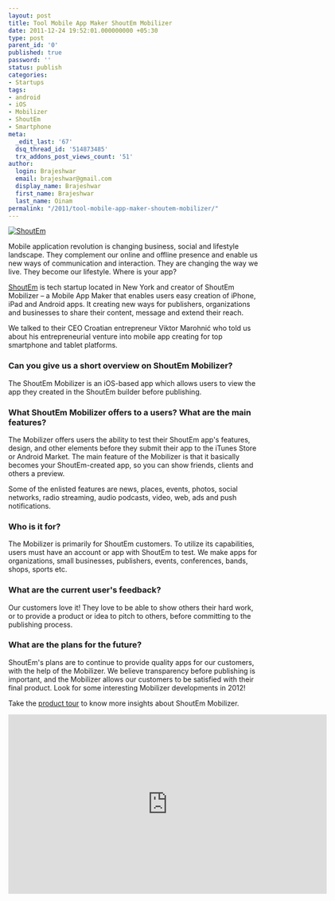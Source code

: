 ```yaml
---
layout: post
title: Tool Mobile App Maker ShoutEm Mobilizer
date: 2011-12-24 19:52:01.000000000 +05:30
type: post
parent_id: '0'
published: true
password: ''
status: publish
categories:
- Startups
tags:
- android
- iOS
- Mobilizer
- ShoutEm
- Smartphone
meta:
  _edit_last: '67'
  dsq_thread_id: '514873485'
  trx_addons_post_views_count: '51'
author:
  login: Brajeshwar
  email: brajeshwar@gmail.com
  display_name: Brajeshwar
  first_name: Brajeshwar
  last_name: Oinam
permalink: "/2011/tool-mobile-app-maker-shoutem-mobilizer/"
---
```

<p><a href="http://www.shoutem.com/"><img src="/static/2011/12/shoutem_logo.png" alt="ShoutEm" class="alignright" /></a></p>
<p>Mobile application revolution is changing business, social and lifestyle landscape. They complement our online and offline presence and enable us new ways of communication and interaction. They are changing the way we live. They become our lifestyle. Where is your app?</p>
<p><a href="http://www.shoutem.com/">ShoutEm</a> is tech startup located in New York and creator of ShoutEm Mobilizer &#8211; a Mobile App Maker that enables users easy creation of iPhone, iPad and Android apps. It creating new ways for publishers, organizations and businesses to share their content, message and extend their reach.</p>
<p>We talked to their CEO Croatian entrepreneur Viktor Marohni&#263; who told us about his entrepreneurial venture into mobile app creating for top smartphone and tablet platforms.</p>
<p><!--more--></p>
<h3>Can you give us a short overview on ShoutEm Mobilizer?</h3>
<p>The ShoutEm Mobilizer is an iOS-based app which allows users to view the app they created in the ShoutEm builder before publishing.</p>
<h3>What ShoutEm Mobilizer offers to a users? What are the main features?</h3>
<p>The Mobilizer offers users the ability to test their ShoutEm app's features, design, and other elements before they submit their app to the iTunes Store or Android Market. The main feature of the Mobilizer is that it basically becomes your ShoutEm-created app, so you can show friends, clients and others a preview.</p>
<p>Some of the enlisted features are news, places, events, photos, social networks, radio streaming, audio podcasts, video, web, ads and push notifications.</p>
<h3>Who is it for?</h3>
<p>The Mobilizer is primarily for ShoutEm customers. To utilize its capabilities, users must have an account or app with ShoutEm to test. We make apps for organizations, small businesses, publishers, events, conferences, bands, shops, sports etc.</p>
<h3>What are the current user's feedback?</h3>
<p>Our customers love it! They love to be able to show others their hard work, or to provide a product or idea to pitch to others, before committing to the publishing process.</p>
<h3>What are the plans for the future?</h3>
<p>ShoutEm's plans are to continue to provide quality apps for our customers, with the help of the Mobilizer. We believe transparency before publishing is important, and the Mobilizer allows our customers to be satisfied with their final product. Look for some interesting Mobilizer developments in 2012!</p>
<p>Take the <a href="http://www.shoutem.com/tour">product tour</a> to know more insights about ShoutEm Mobilizer.</p>
<p><iframe width="640" height="360" src="http://www.youtube.com/embed/daD6GgRGDBg?hd=1" frameborder="0" allowfullscreen></iframe></p>
